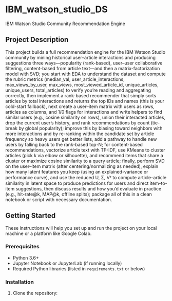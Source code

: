 # IBM_watson_studio_DS

IBM Watson Studio Community Recommendation Engine

## Project Description

This project builds a full recommendation engine for the IBM Watson Studio community by mining historical user–article interactions and producing suggestions three ways—popularity (rank-based), user–user collaborative filtering, content-based from article text—and then a matrix-factorization model with SVD; you start with EDA to understand the dataset and compute the rubric metrics (median_val, user_article_interactions, max_views_by_user, max_views, most_viewed_article_id, unique_articles, unique_users, total_articles) to verify you’re reading and aggregating correctly, then implement a rank-based recommender that simply sorts articles by total interactions and returns the top IDs and names (this is your cold-start fallback), next create a user–item matrix with users as rows, articles as columns, and 1/0 flags for interactions and write helpers to find similar users (e.g., cosine similarity on rows), union their interacted articles, drop the current user’s history, and rank recommendations by count (tie-break by global popularity); improve this by biasing toward neighbors with more interactions and by re-ranking within the candidate set by article frequency so heavy users get better lists, add a pathway to handle new users by falling back to the rank-based top-N; for content-based recommendations, vectorize article text with TF-IDF, use KMeans to cluster articles (pick k via elbow or silhouette), and recommend items that share a cluster or maximize cosine similarity to a query article; finally, perform SVD on the user–item matrix (after centering/normalizing as needed), explain how many latent features you keep (using an explained-variance or performance curve), and use the reduced U, Σ, Vᵀ to compute article–article similarity in latent space to produce predictions for users and direct item-to-item suggestions, then discuss results and how you’d evaluate in practice (e.g., hit-rate@k, MAP@k, offline splits); package all of this in a clean notebook or script with necessary documentation.

## Getting Started

These instructions will help you set up and run the project on your local machine or a platform like Google Colab.

### Prerequisites

*   Python 3.6+
*   Jupyter Notebook or JupyterLab (if running locally)
*   Required Python libraries (listed in `requirements.txt` or below)

### Installation

1.  Clone the repository:
